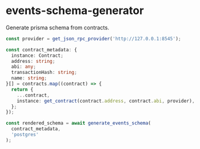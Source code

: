 # events-schema-generator

Generate prisma schema from contracts.

```ts
const provider = get_json_rpc_provider('http://127.0.0.1:8545');

const contract_metadata: {
  instance: Contract;
  address: string;
  abi: any;
  transactionHash: string;
  name: string;
}[] = contracts.map((contract) => {
  return {
    ...contract,
    instance: get_contract(contract.address, contract.abi, provider),
  };
});

const rendered_schema = await generate_events_schema(
  contract_metadata,
  'postgres'
);
```
